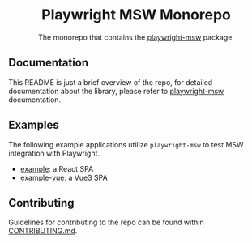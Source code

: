 <h1 align="center">Playwright MSW Monorepo</h1>

<p align="center">The monorepo that contains the <a href="https://www.npmjs.com/package/playwright-msw">playwright-msw</a> package.</p>

## Documentation

This README is just a brief overview of the repo, for detailed documentation about the library, please refer to [playwright-msw](./packages/playwright-msw/README.md) documentation.

## Examples

The following example applications utilize `playwright-msw` to test MSW integration with Playwright.

- [example](./packages/example/README.md): a React SPA
- [example-vue](./packages/example-vue/README.md): a Vue3 SPA

## Contributing

Guidelines for contributing to the repo can be found within [CONTRIBUTING.md](./CONTRIBUTING.md).
